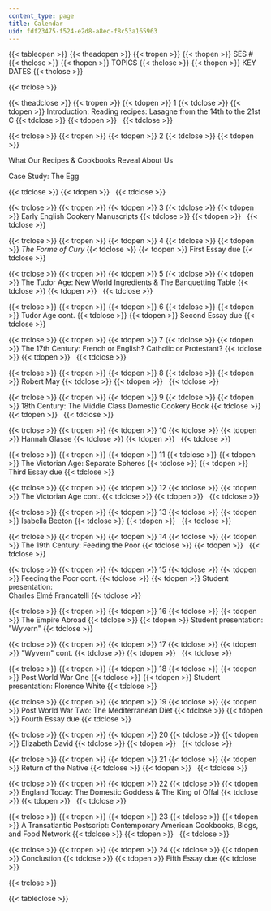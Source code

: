 ```yaml
---
content_type: page
title: Calendar
uid: fdf23475-f524-e2d8-a8ec-f8c53a165963
---
```


{{< tableopen >}}
{{< theadopen >}}
{{< tropen >}}
{{< thopen >}}
SES #
{{< thclose >}}
{{< thopen >}}
TOPICS
{{< thclose >}}
{{< thopen >}}
KEY DATES
{{< thclose >}}

{{< trclose >}}

{{< theadclose >}}
{{< tropen >}}
{{< tdopen >}}
1
{{< tdclose >}}
{{< tdopen >}}
Introduction: Reading recipes: Lasagne from the 14th to the 21st C
{{< tdclose >}}
{{< tdopen >}}
 
{{< tdclose >}}

{{< trclose >}}
{{< tropen >}}
{{< tdopen >}}
2
{{< tdclose >}}
{{< tdopen >}}


What Our Recipes & Cookbooks Reveal About Us

Case Study: The Egg


{{< tdclose >}}
{{< tdopen >}}
 
{{< tdclose >}}

{{< trclose >}}
{{< tropen >}}
{{< tdopen >}}
3
{{< tdclose >}}
{{< tdopen >}}
Early English Cookery Manuscripts
{{< tdclose >}}
{{< tdopen >}}
 
{{< tdclose >}}

{{< trclose >}}
{{< tropen >}}
{{< tdopen >}}
4
{{< tdclose >}}
{{< tdopen >}}
_The Forme of Cury_
{{< tdclose >}}
{{< tdopen >}}
First Essay due
{{< tdclose >}}

{{< trclose >}}
{{< tropen >}}
{{< tdopen >}}
5
{{< tdclose >}}
{{< tdopen >}}
The Tudor Age: New World Ingredients & The Banquetting Table
{{< tdclose >}}
{{< tdopen >}}
 
{{< tdclose >}}

{{< trclose >}}
{{< tropen >}}
{{< tdopen >}}
6
{{< tdclose >}}
{{< tdopen >}}
Tudor Age cont.
{{< tdclose >}}
{{< tdopen >}}
Second Essay due
{{< tdclose >}}

{{< trclose >}}
{{< tropen >}}
{{< tdopen >}}
7
{{< tdclose >}}
{{< tdopen >}}
The 17th Century: French or English? Catholic or Protestant?
{{< tdclose >}}
{{< tdopen >}}
 
{{< tdclose >}}

{{< trclose >}}
{{< tropen >}}
{{< tdopen >}}
8
{{< tdclose >}}
{{< tdopen >}}
Robert May
{{< tdclose >}}
{{< tdopen >}}
 
{{< tdclose >}}

{{< trclose >}}
{{< tropen >}}
{{< tdopen >}}
9
{{< tdclose >}}
{{< tdopen >}}
18th Century: The Middle Class Domestic Cookery Book
{{< tdclose >}}
{{< tdopen >}}
 
{{< tdclose >}}

{{< trclose >}}
{{< tropen >}}
{{< tdopen >}}
10
{{< tdclose >}}
{{< tdopen >}}
Hannah Glasse
{{< tdclose >}}
{{< tdopen >}}
 
{{< tdclose >}}

{{< trclose >}}
{{< tropen >}}
{{< tdopen >}}
11
{{< tdclose >}}
{{< tdopen >}}
The Victorian Age: Separate Spheres
{{< tdclose >}}
{{< tdopen >}}
Third Essay due
{{< tdclose >}}

{{< trclose >}}
{{< tropen >}}
{{< tdopen >}}
12
{{< tdclose >}}
{{< tdopen >}}
The Victorian Age cont.
{{< tdclose >}}
{{< tdopen >}}
 
{{< tdclose >}}

{{< trclose >}}
{{< tropen >}}
{{< tdopen >}}
13
{{< tdclose >}}
{{< tdopen >}}
Isabella Beeton
{{< tdclose >}}
{{< tdopen >}}
 
{{< tdclose >}}

{{< trclose >}}
{{< tropen >}}
{{< tdopen >}}
14
{{< tdclose >}}
{{< tdopen >}}
The 19th Century: Feeding the Poor
{{< tdclose >}}
{{< tdopen >}}
 
{{< tdclose >}}

{{< trclose >}}
{{< tropen >}}
{{< tdopen >}}
15
{{< tdclose >}}
{{< tdopen >}}
Feeding the Poor cont.
{{< tdclose >}}
{{< tdopen >}}
Student presentation:  
Charles Elmé Francatelli
{{< tdclose >}}

{{< trclose >}}
{{< tropen >}}
{{< tdopen >}}
16
{{< tdclose >}}
{{< tdopen >}}
The Empire Abroad
{{< tdclose >}}
{{< tdopen >}}
Student presentation: "Wyvern"
{{< tdclose >}}

{{< trclose >}}
{{< tropen >}}
{{< tdopen >}}
17
{{< tdclose >}}
{{< tdopen >}}
"Wyvern" cont.
{{< tdclose >}}
{{< tdopen >}}
 
{{< tdclose >}}

{{< trclose >}}
{{< tropen >}}
{{< tdopen >}}
18
{{< tdclose >}}
{{< tdopen >}}
Post World War One
{{< tdclose >}}
{{< tdopen >}}
Student presentation: Florence White
{{< tdclose >}}

{{< trclose >}}
{{< tropen >}}
{{< tdopen >}}
19
{{< tdclose >}}
{{< tdopen >}}
Post World War Two: The Mediterranean Diet
{{< tdclose >}}
{{< tdopen >}}
Fourth Essay due
{{< tdclose >}}

{{< trclose >}}
{{< tropen >}}
{{< tdopen >}}
20
{{< tdclose >}}
{{< tdopen >}}
Elizabeth David
{{< tdclose >}}
{{< tdopen >}}
 
{{< tdclose >}}

{{< trclose >}}
{{< tropen >}}
{{< tdopen >}}
21
{{< tdclose >}}
{{< tdopen >}}
Return of the Native
{{< tdclose >}}
{{< tdopen >}}
 
{{< tdclose >}}

{{< trclose >}}
{{< tropen >}}
{{< tdopen >}}
22
{{< tdclose >}}
{{< tdopen >}}
England Today: The Domestic Goddess & The King of Offal
{{< tdclose >}}
{{< tdopen >}}
 
{{< tdclose >}}

{{< trclose >}}
{{< tropen >}}
{{< tdopen >}}
23
{{< tdclose >}}
{{< tdopen >}}
A Transatlantic Postscript: Contemporary American Cookbooks, Blogs, and Food Network
{{< tdclose >}}
{{< tdopen >}}
 
{{< tdclose >}}

{{< trclose >}}
{{< tropen >}}
{{< tdopen >}}
24
{{< tdclose >}}
{{< tdopen >}}
Conclustion
{{< tdclose >}}
{{< tdopen >}}
Fifth Essay due
{{< tdclose >}}

{{< trclose >}}

{{< tableclose >}}